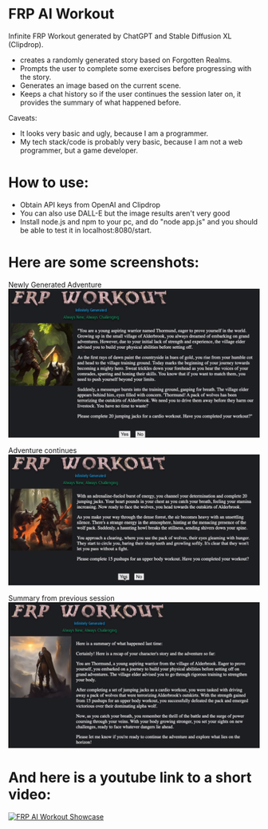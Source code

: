 # FRP AI Workout
Infinite FRP Workout generated by ChatGPT and Stable Diffusion XL (Clipdrop). 
- creates a randomly generated story based on Forgotten Realms.
- Prompts the user to complete some exercises before progressing with the story.
- Generates an image based on the current scene.
- Keeps a chat history so if the user continues the session later on, it provides the summary of what happened before. 

Caveats:
- It looks very basic and ugly, because I am a programmer. 
- My tech stack/code is probably very basic, because I am not a web programmer, but a game developer.

# How to use:
- Obtain API keys from OpenAI and Clipdrop
- You can also use DALL-E but the image results aren't very good
- Install node.js and npm to your pc, and do "node app.js" and you should be able to test it in localhost:8080/start.

# Here are some screenshots:

Newly Generated Adventure
![New adventure](showcase/1.png?raw=true "New adventure")

Adventure continues
![Adventure continues](showcase/2.png?raw=true "Adventure continues forever")

Summary from previous session
![Summary](showcase/3.png?raw=true "Summary of the past session")

# And here is a youtube link to a short video:
[![FRP AI Workout Showcase](https://img.youtube.com/vi/7LYRFxWzxBY/0.jpg)](https://www.youtube.com/watch?v=7LYRFxWzxBY)
